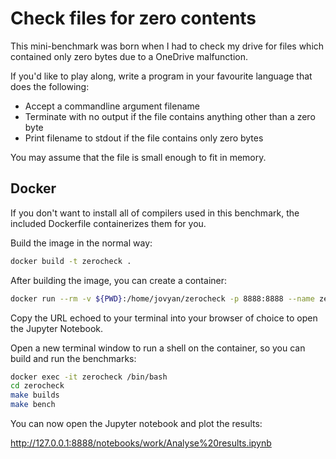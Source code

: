 # Check files for zero contents

This mini-benchmark was born when I had to check my drive for files which contained only zero bytes due to a OneDrive malfunction.

If you'd like to play along, write a program in your favourite language that does the following:

* Accept a commandline argument filename
* Terminate with no output if the file contains anything other than a zero byte
* Print filename to stdout if the file contains only zero bytes

You may assume that the file is small enough to fit in memory.

## Docker

If you don't want to install all of compilers used in this benchmark, the included Dockerfile containerizes them for you.

Build the image in the normal way:

```bash
docker build -t zerocheck .
```

After building the image, you can create a container:

```bash
docker run --rm -v ${PWD}:/home/jovyan/zerocheck -p 8888:8888 --name zerocheck zerocheck
```

Copy the URL echoed to your terminal into your browser of choice to open the Jupyter Notebook.

Open a new terminal window to run a shell on the container, so you can build and run the benchmarks:

```bash
docker exec -it zerocheck /bin/bash
cd zerocheck
make builds
make bench
```

You can now open the Jupyter notebook and plot the results:

http://127.0.0.1:8888/notebooks/work/Analyse%20results.ipynb